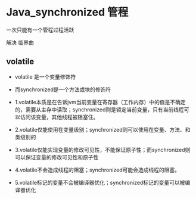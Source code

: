 # Java_synchronized 管程

一次只能有一个管程过程活跃

解决 临界曲

## volatile
+ volatile 是一个变量修饰符
+ 而synchronized是一个方法或块的修饰符

+ 1.volatile本质是在告诉jvm当前变量在寄存器（工作内存）中的值是不确定的，需要从主存中读取；synchronized则是锁定当前变量，只有当前线程可以访问该变量，其他线程被阻塞住。
+ 2.volatile仅能使用在变量级别；synchronized则可以使用在变量、方法、和类级别的
+ 3.volatile仅能实现变量的修改可见性，不能保证原子性；而synchronized则可以保证变量的修改可见性和原子性
+ 4.volatile不会造成线程的阻塞；synchronized可能会造成线程的阻塞。
+ 5.volatile标记的变量不会被编译器优化；synchronized标记的变量可以被编译器优化